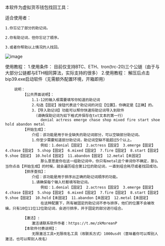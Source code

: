 本软件为虚拟货币钱包找回工具：

适合使用者：

	1.你忘记了部分的助记词。
 
	2.你有助记词，但你忘记了顺序。
 
	3.或者你帮助以上情况的人找回。
 
![image](https://github.com/user-attachments/assets/55228618-9958-4077-99a3-1b5ef0d49ab9)


使用教程：
	1.使用条件：
		目前仅支持BTC、ETH、tron(trc-20)三个公链（由于与大部分公链都与ETH相同算法，实际支持的很多）
	2.使用教程：
		解压后点击bip39.exe启动软件（无需额外配置环境，开箱即用）
		
		说明：
			【公共界面说明】：
				1.1-12的输入框需要填写你知道的助记词
				2.勾选【固定】按钮代表这个助记词的对应【位置】，你确定是【正确】的。
				3.【导入助记词】功能可以帮你快速将助记词导入到软件
				 （请确保助记词为如下格式并保存在txt文本的第一行）
					denial actress emerge chase shop mixed fire start shoe hold abandon metal
			【开始生成】：
				介绍：该功能是用于补全缺失的助记词部分，可以空缺部分助记词。
				1.你至少需要知道部分助记词，助记词空缺不能超过5个以上。
					例如：1.denial【固定】 2.actress【固定】 3.emerge【固定】 4.chase【固定】 5.shop【固定】 6.mixed【固定】 7.fire【固定】 8.start【固定】 9.shoe【固定】 10.hold【固定】 11.abandon【固定】 12.metal【未固定】
					那么意思是你在这一组助记词中，你只有metal这个单词你不确定，那么当你点击【开始生成】的时候，就会遍历组合第12位的助记词，一直到组合耗尽或者找回成功。
			【排序查找】：	
				介绍：该功能是用于排序出正确的助记词顺序的功能。
				1.请确保每个输入栏都填写助记词。
					例如：1.denial【固定】 2.actress【固定】 3.emerge【固定】 4.chase【固定】 5.shop【固定】 6.mixed【固定】 7.fire【固定】 8.start【固定】 9.shoe【固定】 10.hold【未固定】 11.abandon【未固定】 12.metal【未固定】
					在这种配置下，所有被固定的助记词不参与排序，他们的位置不会被改编，只有10位11位12位助记词，会进行排序，并于固定的部分进行组合。
					
			【激活】:
				激活请联系软件作者：https://t.me/zkMoreanP
			【本软件付费说明】：
				无限激活工具+无限改名工具（改联系方式）1000usdt（意味着你可以帮别人激活，也可以帮别人改名）
